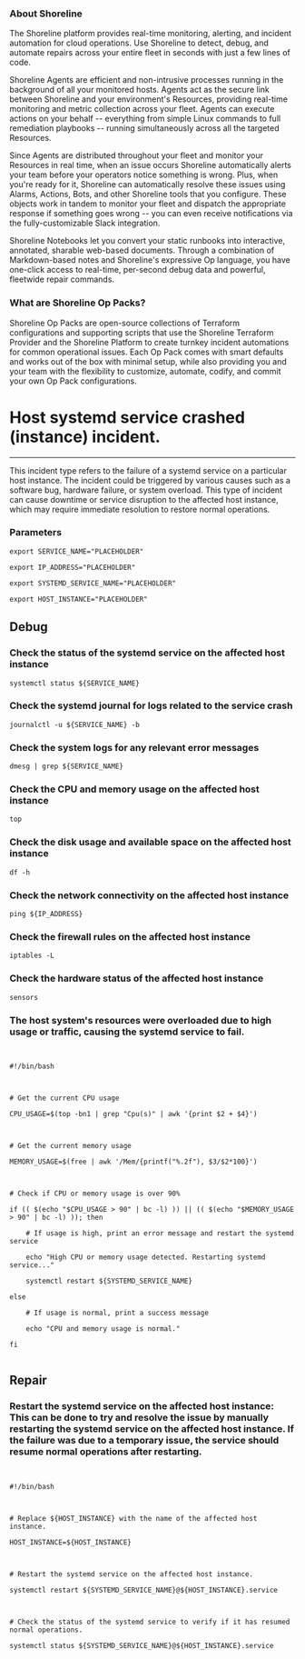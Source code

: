 
### About Shoreline
The Shoreline platform provides real-time monitoring, alerting, and incident automation for cloud operations. Use Shoreline to detect, debug, and automate repairs across your entire fleet in seconds with just a few lines of code.

Shoreline Agents are efficient and non-intrusive processes running in the background of all your monitored hosts. Agents act as the secure link between Shoreline and your environment's Resources, providing real-time monitoring and metric collection across your fleet. Agents can execute actions on your behalf -- everything from simple Linux commands to full remediation playbooks -- running simultaneously across all the targeted Resources.

Since Agents are distributed throughout your fleet and monitor your Resources in real time, when an issue occurs Shoreline automatically alerts your team before your operators notice something is wrong. Plus, when you're ready for it, Shoreline can automatically resolve these issues using Alarms, Actions, Bots, and other Shoreline tools that you configure. These objects work in tandem to monitor your fleet and dispatch the appropriate response if something goes wrong -- you can even receive notifications via the fully-customizable Slack integration.

Shoreline Notebooks let you convert your static runbooks into interactive, annotated, sharable web-based documents. Through a combination of Markdown-based notes and Shoreline's expressive Op language, you have one-click access to real-time, per-second debug data and powerful, fleetwide repair commands.

### What are Shoreline Op Packs?
Shoreline Op Packs are open-source collections of Terraform configurations and supporting scripts that use the Shoreline Terraform Provider and the Shoreline Platform to create turnkey incident automations for common operational issues. Each Op Pack comes with smart defaults and works out of the box with minimal setup, while also providing you and your team with the flexibility to customize, automate, codify, and commit your own Op Pack configurations.

# Host systemd service crashed (instance) incident.
---

This incident type refers to the failure of a systemd service on a particular host instance. The incident could be triggered by various causes such as a software bug, hardware failure, or system overload. This type of incident can cause downtime or service disruption to the affected host instance, which may require immediate resolution to restore normal operations.

### Parameters
```shell
export SERVICE_NAME="PLACEHOLDER"

export IP_ADDRESS="PLACEHOLDER"

export SYSTEMD_SERVICE_NAME="PLACEHOLDER"

export HOST_INSTANCE="PLACEHOLDER"
```

## Debug

### Check the status of the systemd service on the affected host instance
```shell
systemctl status ${SERVICE_NAME}
```

### Check the systemd journal for logs related to the service crash
```shell
journalctl -u ${SERVICE_NAME} -b
```

### Check the system logs for any relevant error messages
```shell
dmesg | grep ${SERVICE_NAME}
```

### Check the CPU and memory usage on the affected host instance
```shell
top
```

### Check the disk usage and available space on the affected host instance
```shell
df -h
```

### Check the network connectivity on the affected host instance
```shell
ping ${IP_ADDRESS}
```

### Check the firewall rules on the affected host instance
```shell
iptables -L
```

### Check the hardware status of the affected host instance
```shell
sensors
```

### The host system's resources were overloaded due to high usage or traffic, causing the systemd service to fail.
```shell


#!/bin/bash



# Get the current CPU usage

CPU_USAGE=$(top -bn1 | grep "Cpu(s)" | awk '{print $2 + $4}')



# Get the current memory usage

MEMORY_USAGE=$(free | awk '/Mem/{printf("%.2f"), $3/$2*100}')



# Check if CPU or memory usage is over 90%

if (( $(echo "$CPU_USAGE > 90" | bc -l) )) || (( $(echo "$MEMORY_USAGE > 90" | bc -l) )); then

    # If usage is high, print an error message and restart the systemd service

    echo "High CPU or memory usage detected. Restarting systemd service..."

    systemctl restart ${SYSTEMD_SERVICE_NAME}

else

    # If usage is normal, print a success message

    echo "CPU and memory usage is normal."

fi


```

## Repair

### Restart the systemd service on the affected host instance: This can be done to try and resolve the issue by manually restarting the systemd service on the affected host instance. If the failure was due to a temporary issue, the service should resume normal operations after restarting.
```shell


#!/bin/bash



# Replace ${HOST_INSTANCE} with the name of the affected host instance.

HOST_INSTANCE=${HOST_INSTANCE}



# Restart the systemd service on the affected host instance.

systemctl restart ${SYSTEMD_SERVICE_NAME}@${HOST_INSTANCE}.service



# Check the status of the systemd service to verify if it has resumed normal operations.

systemctl status ${SYSTEMD_SERVICE_NAME}@${HOST_INSTANCE}.service


```